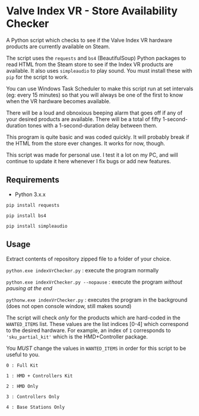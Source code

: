 # Valve Index VR - Store Availability Checker
A Python script which checks to see if the Valve Index VR hardware products are currently available on Steam.

The script uses the `requests` and `bs4` (BeautifulSoup) Python packages to read HTML from the Steam store to see if the Index VR products are available. It also uses `simpleaudio` to play sound. You must install these with `pip` for the script to work.

You can use Windows Task Scheduler to make this script run at set intervals (eg: every 15 minutes) so that you will always be one of the first to know when the VR hardware becomes available.

There will be a loud and obnoxious beeping alarm that goes off if any of your desired products are available. There will be a total of fifty 1-second-duration tones with a 1-second-duration delay between them. 

This program is quite basic and was coded quickly. It will probably break if the HTML from the store ever changes. It works for now, though.

This script was made for personal use. I test it a lot on my PC, and will continue to update it here whenever I fix bugs or add new features.

## Requirements

- Python 3.x.x

`pip install requests`

`pip install bs4`

`pip install simpleaudio`

## Usage

Extract contents of repository zipped file to a folder of your choice.

`python.exe indexVrChecker.py` : execute the program normally

`python.exe indexVrChecker.py --nopause` : execute the program *without pausing at the end*

`pythonw.exe indexVrChecker.py` : executes the program in the background (does not open console window, still makes sound)

The script will check *only* for the products which are hard-coded in the `WANTED_ITEMS` list. These values are the list indices [0-4] which correspond to the desired hardware. For example, an index of `1` corresponds to `'sku_partial_kit'` which is the HMD+Controller package.

You *MUST* change the values in `WANTED_ITEMS` in order for this script to be useful to you.

`0 : Full Kit`

`1 : HMD + Controllers Kit`

`2 : HMD Only`

`3 : Controllers Only`

`4 : Base Stations Only`
